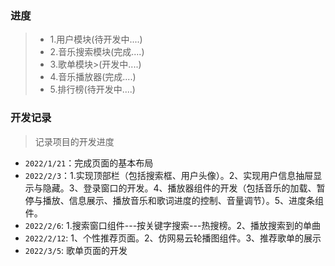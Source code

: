 ### 进度
>* 1.用户模块(待开发中....)<br/>
>* 2.音乐搜索模块(完成....) <br/>
>* 3.歌单模块>(开发中....)<br/> 
>* 4.音乐播放器(完成....)<br/>
>* 5.排行榜(待开发中....)<br/>
### 开发记录
> 记录项目的开发进度
* `2022/1/21`：完成页面的基本布局
* `2022/2/3`：1.实现顶部栏（包括搜索框、用户头像）。2、实现用户信息抽屉显示与隐藏。3、登录窗口的开发。4、播放器组件的开发（包括音乐的加载、暂停与播放、信息展示、播放音乐和歌词进度的控制、音量调节）。5、进度条组件。
* `2022/2/6`: 1.搜索窗口组件---按关键字搜索---热搜榜。2、播放搜索到的单曲
* `2022/2/12`: 1、个性推荐页面。2、仿网易云轮播图组件。3、推荐歌单的展示
* `2022/3/5`: 歌单页面的开发
